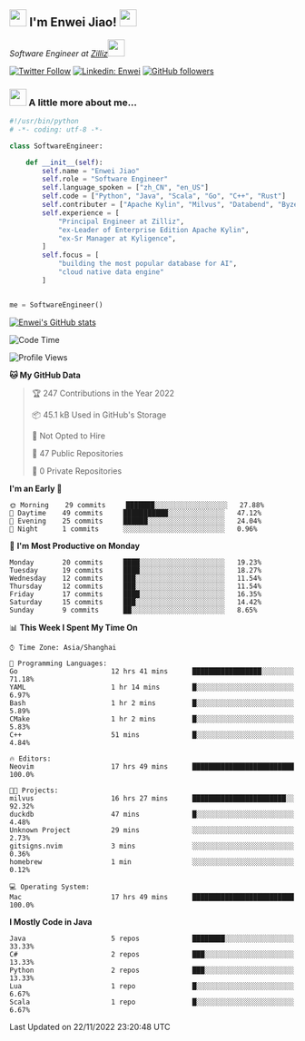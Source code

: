 <h2><img src="https://emojis.slackmojis.com/emojis/images/1531849430/4246/blob-sunglasses.gif?1531849430" width="30"/> I'm  Enwei Jiao! <img src="https://media.giphy.com/media/juBt25nT1KGys/giphy.gif" width=30> </h2>
<!-- <img align='right' src="https://media.giphy.com/media/M9gbBd9nbDrOTu1Mqx/giphy.gif" width="230"> -->
<p><em>Software Engineer at <a href="https://zilliz.com/">Zilliz</a><img src="https://media.giphy.com/media/WUlplcMpOCEmTGBtBW/giphy.gif" width="30"></em></p>

[![Twitter Follow](https://img.shields.io/twitter/follow/misteranmol?label=Follow)](https://twitter.com/intent/follow?screen_name=EnweiJiao)
[![Linkedin: Enwei](https://img.shields.io/badge/-enwei-blue?style=&logo=Linkedin&logoColor=white&link=https://www.linkedin.com/in/enwei-jiao-41192a97)](https://www.linkedin.com/in/enwei-jiao-41192a97/)
[![GitHub followers](https://img.shields.io/github/followers/jiaoew1991?label=Follow&style=social)](https://github.com/jiaoew1991)


### <img src="https://media.giphy.com/media/VgCDAzcKvsR6OM0uWg/giphy.gif" width="30"> A little more about me...  

```python
#!/usr/bin/python
# -*- coding: utf-8 -*-

class SoftwareEngineer:

    def __init__(self):
        self.name = "Enwei Jiao"
        self.role = "Software Engineer"
        self.language_spoken = ["zh_CN", "en_US"]
        self.code = ["Python", "Java", "Scala", "Go", "C++", "Rust"]
        self.contributer = ["Apache Kylin", "Milvus", "Databend", "Byzer-Lang"]
        self.experience = [
            "Principal Engineer at Zilliz",
            "ex-Leader of Enterprise Edition Apache Kylin",
            "ex-Sr Manager at Kyligence",
        ]
        self.focus = [
            "building the most popular database for AI",
            "cloud native data engine"
        ]


me = SoftwareEngineer()
```

[![Enwei's GitHub stats](https://github-readme-stats.vercel.app/api?username=jiaoew1991&count_private=true&show_icons=true)](https://github.com/jiaoew1991/jiaoew1991)

<!-- [![Top Langs](https://github-readme-stats.vercel.app/api/top-langs/?username=jiaoew1991&layout=compact)](https://github.com/jiaoew1991/jiaoew1991) -->

<!--START_SECTION:waka-->
![Code Time](http://img.shields.io/badge/Code%20Time-301%20hrs%2048%20mins-blue)

![Profile Views](http://img.shields.io/badge/Profile%20Views-1-blue)

**🐱 My GitHub Data** 

> 🏆 247 Contributions in the Year 2022
 > 
> 📦 45.1 kB Used in GitHub's Storage 
 > 
> 🚫 Not Opted to Hire
 > 
> 📜 47 Public Repositories 
 > 
> 🔑 0 Private Repositories  
 > 
**I'm an Early 🐤** 

```text
🌞 Morning    29 commits     ███████░░░░░░░░░░░░░░░░░░   27.88% 
🌆 Daytime    49 commits     ███████████░░░░░░░░░░░░░░   47.12% 
🌃 Evening    25 commits     ██████░░░░░░░░░░░░░░░░░░░   24.04% 
🌙 Night      1 commits      ░░░░░░░░░░░░░░░░░░░░░░░░░   0.96%

```
📅 **I'm Most Productive on Monday** 

```text
Monday       20 commits     ████░░░░░░░░░░░░░░░░░░░░░   19.23% 
Tuesday      19 commits     ████░░░░░░░░░░░░░░░░░░░░░   18.27% 
Wednesday    12 commits     ███░░░░░░░░░░░░░░░░░░░░░░   11.54% 
Thursday     12 commits     ███░░░░░░░░░░░░░░░░░░░░░░   11.54% 
Friday       17 commits     ████░░░░░░░░░░░░░░░░░░░░░   16.35% 
Saturday     15 commits     ███░░░░░░░░░░░░░░░░░░░░░░   14.42% 
Sunday       9 commits      ██░░░░░░░░░░░░░░░░░░░░░░░   8.65%

```


📊 **This Week I Spent My Time On** 

```text
⌚︎ Time Zone: Asia/Shanghai

💬 Programming Languages: 
Go                       12 hrs 41 mins      █████████████████░░░░░░░░   71.18% 
YAML                     1 hr 14 mins        █░░░░░░░░░░░░░░░░░░░░░░░░   6.97% 
Bash                     1 hr 2 mins         █░░░░░░░░░░░░░░░░░░░░░░░░   5.89% 
CMake                    1 hr 2 mins         █░░░░░░░░░░░░░░░░░░░░░░░░   5.83% 
C++                      51 mins             █░░░░░░░░░░░░░░░░░░░░░░░░   4.84%

🔥 Editors: 
Neovim                   17 hrs 49 mins      █████████████████████████   100.0%

🐱‍💻 Projects: 
milvus                   16 hrs 27 mins      ███████████████████████░░   92.32% 
duckdb                   47 mins             █░░░░░░░░░░░░░░░░░░░░░░░░   4.48% 
Unknown Project          29 mins             ░░░░░░░░░░░░░░░░░░░░░░░░░   2.73% 
gitsigns.nvim            3 mins              ░░░░░░░░░░░░░░░░░░░░░░░░░   0.36% 
homebrew                 1 min               ░░░░░░░░░░░░░░░░░░░░░░░░░   0.12%

💻 Operating System: 
Mac                      17 hrs 49 mins      █████████████████████████   100.0%

```

**I Mostly Code in Java** 

```text
Java                     5 repos             ████████░░░░░░░░░░░░░░░░░   33.33% 
C#                       2 repos             ███░░░░░░░░░░░░░░░░░░░░░░   13.33% 
Python                   2 repos             ███░░░░░░░░░░░░░░░░░░░░░░   13.33% 
Lua                      1 repo              █░░░░░░░░░░░░░░░░░░░░░░░░   6.67% 
Scala                    1 repo              █░░░░░░░░░░░░░░░░░░░░░░░░   6.67%

```



 Last Updated on 22/11/2022 23:20:48 UTC
<!--END_SECTION:waka-->
